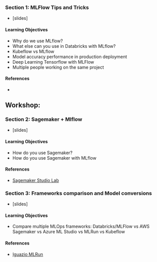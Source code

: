 ### Section 1:  MLFlow Tips and Tricks 
* [slides]

#### Learning Objectives

* Why do we use MLflow?
* What else can you use in Databricks with MLflow?
* Kubeflow vs MLflow
* Model accuracy performance in production deployment
* Deep Learning Tensorflow with MLFlow
* Multiple people working on the same project

#### References
* 

## Workshop: 

### Section 2: Sagemaker + Mlflow  
* [slides]

#### Learning Objectives
* How do you use Sagemaker?
* How do you use Sagemaker with MLflow

#### References
* [Sagemaker Studio Lab](https://aws.amazon.com/sagemaker/studio-lab/)

### Section 3: Frameworks comparison and Model conversions 
* [slides]

#### Learning Objectives
* Compare multiple MLOps frameworks:  Databricks/MLFlow vs AWS Sagemaker vs Azure ML Studio vs MLRun vs Kubeflow

#### References

* [Iguazio MLRun](https://docs.google.com/presentation/d/1s3la0x7GJd2-8WSUXFRMb3UTjG-OVc4j/edit?usp=sharing&ouid=114367115509726512575&rtpof=true&sd=true)
